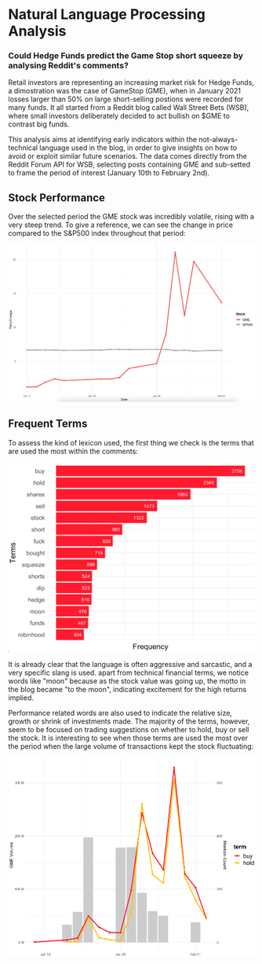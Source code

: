# Natural Language Processing Analysis 
### Could Hedge Funds predict the Game Stop short squeeze by analysing Reddit's comments?

Retail investors are representing an increasing market risk for Hedge Funds, a dimostration was the case of GameStop (GME), when in January 2021 losses larger than 50% on large short-selling postions were recorded for many funds.
It all started from a Reddit blog called Wall Street Bets (WSB), where small investors deliberately decided to act bullish on $GME to contrast big funds. 

This analysis aims at identifying early indicators within the  not-always-technical language used in the blog, in order to give insights on how to avoid or exploit similar future scenarios.
The data comes directly from the Reddit Forum API for WSB, selecting posts containing GME and sub-setted to frame the period of interest (January 10th to February 2nd).


## Stock Performance

Over the selected period the GME stock was incredibly volatile, rising with a very steep trend. To give a reference, we can see the change in price compared to the S&P500 index throughout that period:


![Alt text](https://github.com/marcelmazzanti/NLP-WSB-GME/blob/0021a8dc7ea61e084690b9ccbf142df9c1bf6f08/stock-compare.png "Stock Comparison")



## Frequent Terms

To assess the kind of lexicon used, the first thing we check is the terms that are used the most within the comments:


![Alt text](https://github.com/marcelmazzanti/NLP-WSB-GME/blob/c30b7407fc37edf76ee2858e95fb288ff25e215d/frequent-terms.png "Frequent Terms")

It is already clear that the language is often aggressive and sarcastic, and a very specific slang is used. apart from technical financial terms, we notice words like "moon" because as the stock value was going up, the motto in the blog became "to the moon", indicating excitement for the high returns implied.

Performance related words are also used to indicate the relative size, growth or shrink of investments made. The majority of the terms, however, seem to be focused on trading suggestions on whether to hold, buy or sell the stock. It is interesting to see when those terms are used the most over the period when the large volume of transactions kept the stock fluctuating:


![Alt text](https://github.com/marcelmazzanti/NLP-WSB-GME/blob/5b192be65baf5cec9e003d8050045071db15fd6e/stock-terms.png "Terms and Volume")



